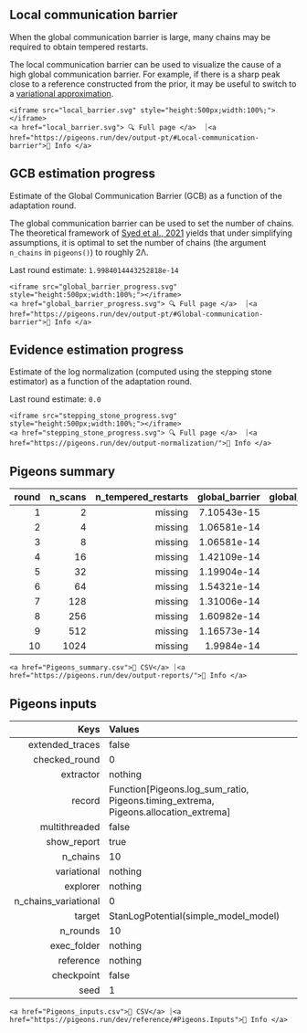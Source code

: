 ## Local communication barrier 

When the global communication barrier is large, many chains may 
be required to obtain tempered restarts.

The local communication barrier can be used to visualize the cause 
of a high global communication barrier. For example, if there is a 
sharp peak close to a reference constructed from the prior, it may 
be useful to switch to a [variational approximation](https://pigeons.run/dev/variational/#variational-pt).

```@raw html
<iframe src="local_barrier.svg" style="height:500px;width:100%;"></iframe>
<a href="local_barrier.svg"> 🔍 Full page </a>  ⏐<a href="https://pigeons.run/dev/output-pt/#Local-communication-barrier">🔗 Info </a>
```


## GCB estimation progress 

Estimate of the Global Communication Barrier (GCB) 
as a function of 
the adaptation round. 

The global communication barrier can be used 
to set the number of chains. 
The theoretical framework of [Syed et al., 2021](https://academic.oup.com/jrsssb/article/84/2/321/7056147)
yields that under simplifying assumptions, it is optimal to set the number of chains 
(the argument `n_chains` in `pigeons()`) to roughly 2Λ.

Last round estimate: ``1.9984014443252818e-14``

```@raw html
<iframe src="global_barrier_progress.svg" style="height:500px;width:100%;"></iframe>
<a href="global_barrier_progress.svg"> 🔍 Full page </a>  ⏐<a href="https://pigeons.run/dev/output-pt/#Global-communication-barrier">🔗 Info </a>
```


## Evidence estimation progress 

Estimate of the log normalization (computed using 
the stepping stone estimator) as a function of 
the adaptation round. 

Last round estimate: ``0.0``

```@raw html
<iframe src="stepping_stone_progress.svg" style="height:500px;width:100%;"></iframe>
<a href="stepping_stone_progress.svg"> 🔍 Full page </a>  ⏐<a href="https://pigeons.run/dev/output-normalization/">🔗 Info </a>
```


## Pigeons summary 

| **round** | **n\_scans** | **n\_tempered\_restarts** | **global\_barrier** | **global\_barrier\_variational** | **last\_round\_max\_time** | **last\_round\_max\_allocation** | **stepping\_stone** |
|----------:|-------------:|--------------------------:|--------------------:|---------------------------------:|---------------------------:|---------------------------------:|--------------------:|
| 1         | 2            | missing                   | 7.10543e-15         | missing                          | 0.341824                   | 1.96259e7                        | 1.77636e-14         |
| 2         | 4            | missing                   | 1.06581e-14         | missing                          | 0.0385048                  | 48320.0                          | 3.55271e-15         |
| 3         | 8            | missing                   | 1.06581e-14         | missing                          | 0.0896436                  | 91568.0                          | 8.88178e-15         |
| 4         | 16           | missing                   | 1.42109e-14         | missing                          | 0.168872                   | 178000.0                         | 1.11022e-15         |
| 5         | 32           | missing                   | 1.19904e-14         | missing                          | 0.371182                   | 209344.0                         | -2.22045e-16        |
| 6         | 64           | missing                   | 1.54321e-14         | missing                          | 0.699563                   | 256608.0                         | -1.77636e-15        |
| 7         | 128          | missing                   | 1.31006e-14         | missing                          | 1.47585                    | 371296.0                         | 1.33227e-15         |
| 8         | 256          | missing                   | 1.60982e-14         | missing                          | 2.84649                    | 600672.0                         | -8.88178e-16        |
| 9         | 512          | missing                   | 1.16573e-14         | missing                          | 5.71326                    | 1.05942e6                        | 4.44089e-16         |
| 10        | 1024         | missing                   | 1.9984e-14          | missing                          | 11.3263                    | 1.97693e6                        | 0.0                 |
 

```@raw html
<a href="Pigeons_summary.csv">💾 CSV</a> ⏐<a href="https://pigeons.run/dev/output-reports/">🔗 Info </a>
```


## Pigeons inputs 

| **Keys**               | **Values**                                                                              |
|-----------------------:|:----------------------------------------------------------------------------------------|
| extended\_traces       | false                                                                                   |
| checked\_round         | 0                                                                                       |
| extractor              | nothing                                                                                 |
| record                 | Function[Pigeons.log\_sum\_ratio, Pigeons.timing\_extrema, Pigeons.allocation\_extrema] |
| multithreaded          | false                                                                                   |
| show\_report           | true                                                                                    |
| n\_chains              | 10                                                                                      |
| variational            | nothing                                                                                 |
| explorer               | nothing                                                                                 |
| n\_chains\_variational | 0                                                                                       |
| target                 | StanLogPotential(simple\_model\_model)                                                  |
| n\_rounds              | 10                                                                                      |
| exec\_folder           | nothing                                                                                 |
| reference              | nothing                                                                                 |
| checkpoint             | false                                                                                   |
| seed                   | 1                                                                                       |
 

```@raw html
<a href="Pigeons_inputs.csv">💾 CSV</a> ⏐<a href="https://pigeons.run/dev/reference/#Pigeons.Inputs">🔗 Info </a>
```

